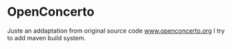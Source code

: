 OpenConcerto
============

Juste an addaptation from original source code www.openconcerto.org
I try to add maven build system.


